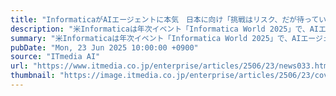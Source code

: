 ```yaml
---
title: "InformaticaがAIエージェントに本気　日本に向け「挑戦はリスク、だが待っていては追い付けない」"
description: "米Informaticaは年次イベント「Informatica World 2025」で、AIエージェントに関連する取り組みの大幅強化を発表した。日本に向けては、失敗を恐れず挑戦するよう訴えかけている。"
summary: "米Informaticaは年次イベント「Informatica World 2025」で、AIエージェントに関連する取り組みの大幅強化を発表した。日本に向けては、失敗を恐れず挑戦するよう訴えかけている。"
pubDate: "Mon, 23 Jun 2025 10:00:00 +0900"
source: "ITmedia AI"
url: "https://www.itmedia.co.jp/enterprise/articles/2506/23/news033.html"
thumbnail: "https://image.itmedia.co.jp/enterprise/articles/2506/23/cover_news033.jpg"
---
```


